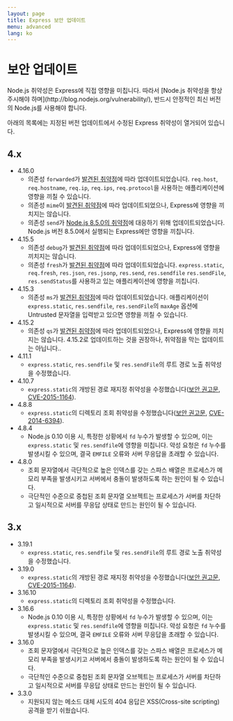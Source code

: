 ```yaml
---
layout: page
title: Express 보안 업데이트
menu: advanced
lang: ko
---
```


# 보안 업데이트

<div class="doc-box doc-notice" markdown="1">
Node.js 취약성은 Express에 직접 영향을 미칩니다. 따라서 [Node.js 취약성을 항상 주시해야 하며](http://blog.nodejs.org/vulnerability/), 반드시 안정적인 최신 버전의 Node.js를 사용해야 합니다.
</div>

아래의 목록에는 지정된 버전 업데이트에서 수정된 Express 취약성이 열거되어 있습니다.

## 4.x

- 4.16.0
  - 의존성 `forwarded`가 [발견된 취약점](https://npmjs.com/advisories/527)에 따라 업데이트되었습니다. `req.host`, `req.hostname`, `req.ip`, `req.ips`, `req.protocol`을 사용하는 애플리케이션에 영향을 끼칠 수 있습니다.
  - 의존성 `mime`이 [발견된 취약점](https://npmjs.com/advisories/535)에 따라 업데이트되었으나, Express에 영향을 끼치지는 않습니다.
  - 의존성 `send`가 [Node.js 8.5.0의 취약점](https://nodejs.org/en/blog/vulnerability/september-2017-path-validation/)에 대응하기 위해 업데이트되었습니다. Node.js 버전 8.5.0에서 실행되는 Express에만 영향을 끼칩니다.
- 4.15.5
  - 의존성 `debug`가 [발견된 취약점](https://snyk.io/vuln/npm:debug:20170905)에 따라 업데이트되었으나, Express에 영향을 끼치지는 않습니다.
  - 의존성 `fresh`가 [발견된 취약점](https://npmjs.com/advisories/526)에 따라 업데이트되었습니다. `express.static`, `req.fresh`, `res.json`, `res.jsonp`, `res.send`, `res.sendfile` `res.sendFile`, `res.sendStatus`를 사용하고 있는 애플리케이션에 영향을 끼칩니다.
- 4.15.3
  - 의존성 `ms`가 [발견된 취약점](https://snyk.io/vuln/npm:ms:20170412)에 따라 업데이트되었습니다. 애플리케이션이 `express.static`, `res.sendfile`, `res.sendFile`의 `maxAge` 옵션에 Untrusted 문자열을 입력받고 있으면 영향을 끼칠 수 있습니다.
- 4.15.2
  - 의존성 `qs`가 [발견된 취약점](https://snyk.io/vuln/npm:qs:20170213)에 따라 업데이트되었으나, Express에 영향을 끼치지는 않습니다. 4.15.2로 업데이트하는 것을 권장하나, 취약점을 막는 업데이트는 아닙니다..
- 4.11.1
  - `express.static`, `res.sendfile` 및 `res.sendFile`의 루트 경로 노출 취약성을 수정했습니다.
- 4.10.7
  - `express.static`의 개방된 경로 재지정 취약성을 수정했습니다([보안 권고문](https://npmjs.com/advisories/35), [CVE-2015-1164](http://cve.mitre.org/cgi-bin/cvename.cgi?name=CVE-2015-1164)).
- 4.8.8
  - `express.static`의 디렉토리 조회 취약성을 수정했습니다([보안 권고문](http://npmjs.com/advisories/32), [CVE-2014-6394](http://cve.mitre.org/cgi-bin/cvename.cgi?name=CVE-2014-6394)).
- 4.8.4
  - Node.js 0.10 이용 시, 특정한 상황에서 `fd` 누수가 발생할 수 있으며, 이는 `express.static` 및 `res.sendfile`에 영향을 미칩니다. 악성 요청은 `fd` 누수를 발생시킬 수 있으며, 결국 `EMFILE` 오류와 서버 무응답을 초래할 수 있습니다.
- 4.8.0
  - 조회 문자열에서 극단적으로 높은 인덱스를 갖는 스파스 배열은 프로세스가 메모리 부족을 발생시키고 서버에서 충돌이 발생하도록 하는 원인이 될 수 있습니다.
  - 극단적인 수준으로 중첩된 조회 문자열 오브젝트는 프로세스가 서버를 차단하고 일시적으로 서버를 무응답 상태로 만드는 원인이 될 수 있습니다.

## 3.x

- 3.19.1
  - `express.static`, `res.sendfile` 및 `res.sendFile`의 루트 경로 노출 취약성을 수정했습니다.
- 3.19.0
  - `express.static`의 개방된 경로 재지정 취약성을 수정했습니다([보안 권고문](https://npmjs.com/advisories/35), [CVE-2015-1164](http://cve.mitre.org/cgi-bin/cvename.cgi?name=CVE-2015-1164)).
- 3.16.10
  - `express.static`의 디렉토리 조회 취약성을 수정했습니다.
- 3.16.6
  - Node.js 0.10 이용 시, 특정한 상황에서 `fd` 누수가 발생할 수 있으며, 이는 `express.static` 및 `res.sendfile`에 영향을 미칩니다. 악성 요청은 `fd` 누수를 발생시킬 수 있으며, 결국 `EMFILE` 오류와 서버 무응답을 초래할 수 있습니다.
- 3.16.0
  - 조회 문자열에서 극단적으로 높은 인덱스를 갖는 스파스 배열은 프로세스가 메모리 부족을 발생시키고 서버에서 충돌이 발생하도록 하는 원인이 될 수 있습니다.
  - 극단적인 수준으로 중첩된 조회 문자열 오브젝트는 프로세스가 서버를 차단하고 일시적으로 서버를 무응답 상태로 만드는 원인이 될 수 있습니다.
- 3.3.0
  - 지원되지 않는 메소드 대체 시도의 404 응답은 XSS(Cross-site scripting) 공격을 받기 쉬웠습니다.

